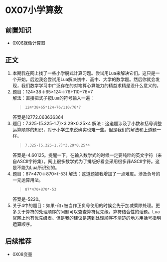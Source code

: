 # 0X07小学算数
## 前置知识
* 0X06就像计算器
## 正文
1. 本期我在网上找了一些小学脱式计算习题。尝试用Lua来解决它们。这只是一个开始，后边我会尝试用Lua解决初中、高中、大学的数学题。然后你就会发现，我们数学学习中广泛存在的对笔算心算能力的精益求精是没什么意义的。
2. 题目：124×38＋65×124＋76÷110÷76×7  
    解法：直接把式子按Lua的符号输入一遍：
    >```
    >124*38+65*124+76/110/76*7
    >```
    答案是12772.063636364
3. 题目：7.325-(5.325-1.7)×3.29×0.25×4
    解法：这道题涉及了小数和括号调整运算顺序的知识，对于小学生来说确实也难一些。但是我们的解法和上道题一样。
    >```
    >7.325-(5.325-1.7)*3.29*0.25*4
    >```
    答案是-4.60125。提醒一下，在输入数学式的时候一定要纯粹的英文字符（来自ASCII字符集）。网上很多数学式为了排版好看会采用很多非ASCII字符。这是不能为Lua所识别的。
4. 题目：87×470＋870×(-53)
    解法：这道题被我增加了一点难度。涉及负号的一元运算用法。
    >```
    >87*470+870*-53
    >```
    答案是-5220。
5. 关于4中的题目：如果-和+被当作正负号使用的时候会先于加减乘除处理。更多关于算符的处理顺序的问题可以查查算符优先级，算符结合性的话题。Lua官网上也有优先级表。但是我的建议是遇到处理顺序不清楚的地方用括号指明运算顺序。
## 后续推荐
* 0X08变量